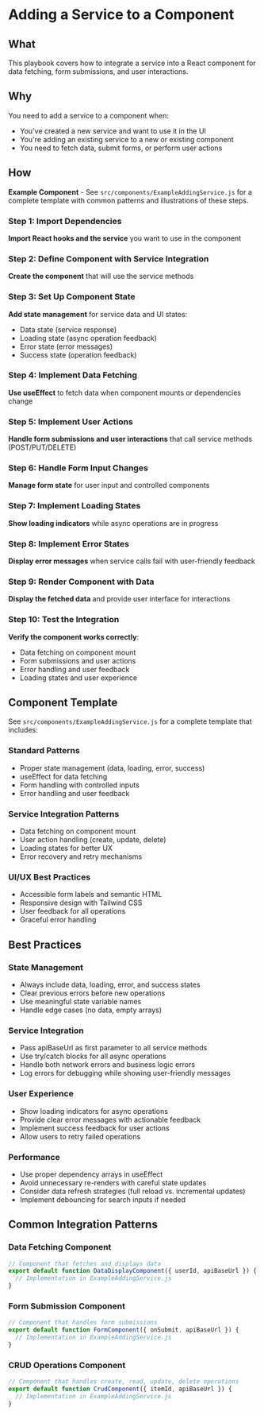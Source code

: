 # Adding a Service to a Component

## What
This playbook covers how to integrate a service into a React component for data fetching, form submissions, and user interactions.

## Why
You need to add a service to a component when:
- You've created a new service and want to use it in the UI
- You're adding an existing service to a new or existing component
- You need to fetch data, submit forms, or perform user actions

## How

**Example Component** - See `src/components/ExampleAddingService.js` for a complete template with common patterns and illustrations of these steps.

### Step 1: Import Dependencies
**Import React hooks and the service** you want to use in the component

### Step 2: Define Component with Service Integration
**Create the component** that will use the service methods

### Step 3: Set Up Component State
**Add state management** for service data and UI states:
- Data state (service response)
- Loading state (async operation feedback)
- Error state (error messages)
- Success state (operation feedback)

### Step 4: Implement Data Fetching
**Use useEffect** to fetch data when component mounts or dependencies change

### Step 5: Implement User Actions
**Handle form submissions and user interactions** that call service methods (POST/PUT/DELETE)

### Step 6: Handle Form Input Changes
**Manage form state** for user input and controlled components

### Step 7: Implement Loading States
**Show loading indicators** while async operations are in progress

### Step 8: Implement Error States
**Display error messages** when service calls fail with user-friendly feedback

### Step 9: Render Component with Data
**Display the fetched data** and provide user interface for interactions

### Step 10: Test the Integration
**Verify the component works correctly**:
- Data fetching on component mount
- Form submissions and user actions
- Error handling and user feedback
- Loading states and user experience

## Component Template

See `src/components/ExampleAddingService.js` for a complete template that includes:

### Standard Patterns
- Proper state management (data, loading, error, success)
- useEffect for data fetching
- Form handling with controlled inputs
- Error handling and user feedback

### Service Integration Patterns
- Data fetching on component mount
- User action handling (create, update, delete)
- Loading states for better UX
- Error recovery and retry mechanisms

### UI/UX Best Practices
- Accessible form labels and semantic HTML
- Responsive design with Tailwind CSS
- User feedback for all operations
- Graceful error handling

## Best Practices

### State Management
- Always include data, loading, error, and success states
- Clear previous errors before new operations
- Use meaningful state variable names
- Handle edge cases (no data, empty arrays)

### Service Integration
- Pass apiBaseUrl as first parameter to all service methods
- Use try/catch blocks for all async operations
- Handle both network errors and business logic errors
- Log errors for debugging while showing user-friendly messages

### User Experience
- Show loading indicators for async operations
- Provide clear error messages with actionable feedback
- Implement success feedback for user actions
- Allow users to retry failed operations

### Performance
- Use proper dependency arrays in useEffect
- Avoid unnecessary re-renders with careful state updates
- Consider data refresh strategies (full reload vs. incremental updates)
- Implement debouncing for search inputs if needed

## Common Integration Patterns

### Data Fetching Component
```javascript
// Component that fetches and displays data
export default function DataDisplayComponent({ userId, apiBaseUrl }) {
  // Implementation in ExampleAddingService.js
}
```

### Form Submission Component
```javascript
// Component that handles form submissions
export default function FormComponent({ onSubmit, apiBaseUrl }) {
  // Implementation in ExampleAddingService.js
}
```

### CRUD Operations Component
```javascript
// Component that handles create, read, update, delete operations
export default function CrudComponent({ itemId, apiBaseUrl }) {
  // Implementation in ExampleAddingService.js
}
```

